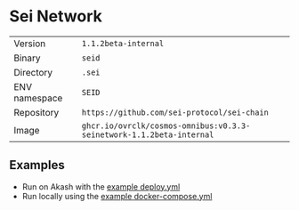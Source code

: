 # Sei Network

| | |
|---|---|
|Version|`1.1.2beta-internal`|
|Binary|`seid`|
|Directory|`.sei`|
|ENV namespace|`SEID`|
|Repository|`https://github.com/sei-protocol/sei-chain`|
|Image|`ghcr.io/ovrclk/cosmos-omnibus:v0.3.3-seinetwork-1.1.2beta-internal`|

## Examples

- Run on Akash with the [example deploy.yml](./deploy.yml)
- Run locally using the [example docker-compose.yml](./docker-compose.yml)
